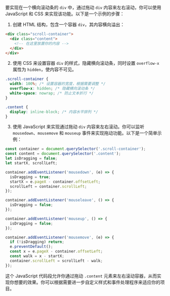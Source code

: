 要实现在一个横向滚动条的 `div` 中，通过拖动 `div` 内容来左右滚动，你可以使用 JavaScript 和 CSS 来实现该功能。以下是一个示例的步骤：

1. 创建 HTML 结构，包含一个容器 `div`，其内容横向溢出：

```html
<div class="scroll-container">
  <div class="content">
    <!-- 在这里放置你的内容 -->
  </div>
</div>
```

2. 使用 CSS 来设置容器 `div` 的样式，隐藏横向滚动条，同时设置 `overflow-x` 属性为 `hidden`，使内容不可见。

```css
.scroll-container {
  width: 100%; /* 设置容器的宽度，根据需要调整 */
  overflow-x: hidden; /* 隐藏横向滚动条 */
  white-space: nowrap; /* 防止文本折行 */
}

.content {
  display: inline-block; /* 内容水平排列 */
}
```

3. 使用 JavaScript 来实现通过拖动 `div` 内容来左右滚动。你可以监听 `mousedown`、`mousemove` 和 `mouseup` 事件来实现拖动功能。以下是一个简单示例：

```javascript
const container = document.querySelector('.scroll-container');
const content = document.querySelector('.content');
let isDragging = false;
let startX, scrollLeft;

container.addEventListener('mousedown', (e) => {
  isDragging = true;
  startX = e.pageX - container.offsetLeft;
  scrollLeft = container.scrollLeft;
});

container.addEventListener('mouseleave', () => {
  isDragging = false;
});

container.addEventListener('mouseup', () => {
  isDragging = false;
});

container.addEventListener('mousemove', (e) => {
  if (!isDragging) return;
  e.preventDefault();
  const x = e.pageX - container.offsetLeft;
  const walk = x - startX;
  container.scrollLeft = scrollLeft - walk;
});
```

这个 JavaScript 代码段允许你通过拖动 `.content` 元素来左右滚动容器，从而实现你想要的效果。你可以根据需要进一步自定义样式和事件处理程序来适应你的项目。
